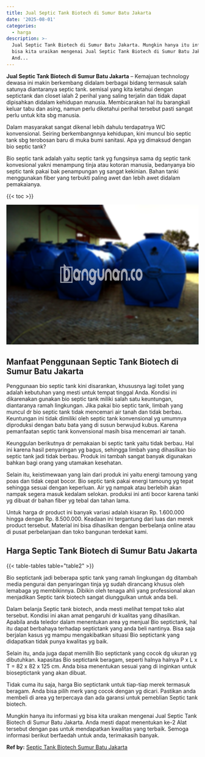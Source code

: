 ```yaml
---
title: Jual Septic Tank Biotech di Sumur Batu Jakarta
date: '2025-08-01'
categories:
  - harga
description: >-
  Jual Septic Tank Biotech di Sumur Batu Jakarta. Mungkin hanya itu informasi yg
  bisa kita uraikan mengenai Jual Septic Tank Biotech di Sumur Batu Jakarta.
  And...
---
```


**Jual Septic Tank Biotech di Sumur Batu Jakarta** – Kemajuan technology dewasa ini makin berkembang didalam berbagai bidang termasuk salah satunya diantaranya septic tank. semisal yang kita ketahui dengan septictank dan closet ialah 2 perihal yang saling terjalin dan tidak dapat dipisahkan didalam kehidupan manusia. Membicarakan hal itu barangkali keluar tabu dan asing, namun perlu diketahui perihal tersebut pasti sangat perlu untuk kita sbg manusia.

Dalam masyarakat sangat dikenal lebih dahulu terdapatnya WC konvensional. Seiring berkembangnnya kehidupan, kini muncul bio septic tank sbg terobosan baru di muka bumi sanitasi. Apa yg dimaksud dengan bio septic tank?

Bio septic tank adalah yaitu septic tank yg fungsinya sama dg septic tank konvesional yakni menampung tinja atau kotoran manusia, bedanyanya bio septic tank pakai bak penampungan yg sangat kekinian. Bahan tanki menggunakan fiber yang terbukti paling awet dan lebih awet didalam pemakaianya.

{{< toc >}}

![Jual Septic Tank Biotech di Sumur Batu Jakarta](/images/jual-bio-septictank-39.png)

## Manfaat Penggunaan Septic Tank Biotech di Sumur Batu Jakarta

Penggunaan bio septic tank kini disarankan, khususnya lagi toilet yang adalah kebutuhan yang mesti untuk tempat tinggal Anda. Kondisi ini dikarenakan gunakan bio septic tank miliki salah satu keuntungan, diantaranya ramah lingkungan. Jika pakai bio septic tank, limbah yang muncul dr bio septic tank tidak mencemari air tanah dan tidak berbau. Keuntungan ini tidak dimiliki oleh septic tank konvensional yg umumnya diproduksi dengan batu bata yang di susun berwujud kubus. Karena pemanfaatan septic tank konvensional masih bisa mencemari air tanah.

Keunggulan berikutnya dr pemakaian bi septic tank yaitu tidak berbau. Hal ini karena hasil penyaringan yg bagus, sehingga limbah yang dihasilkan bio septic tank jadi tidak berbau. Produk ini tambah sangat banyak digunakan bahkan bagi orang yang utamakan kesehatan.

Selain itu, keistimewaan yang lain dari produk ini yaitu energi tamoung yang poas dan tidak cepat bocor. Bio septic tank pakai energi tamoung yg tepat sehingga sesuai dengan keperluan. Air yg nampak atau berlebih akan nampak segera masuk kedalam selokan. produksi ini anti bocor karena tanki yg dibuat dr bahan fiber yg tebal dan tahan lama.

Untuk harga dr product ini banyak variasi adalah kisaran Rp. 1.600.000 hingga dengan Rp. 8.500.000. Keadaan ini tergantung dari luas dan merek product tersebut. Material ini bisa dihasilkan dengan berbelanja online atau di pusat perbelanjaan dan toko bangunan terdekat kami.

## Harga Septic Tank Biotech di Sumur Batu Jakarta

{{< table-tables table="table2" >}}

Bio septictank jadi beberapa sptic tank yang ramah lingkungan dg ditambah media pengurai dan penyaringan tinja yg sudah dirancang khusus oleh lemabaga yg membikinnya. Dibikin oleh tenaga ahli yang professional akan menjadikan Septic tank biotech sangat diunggulkan untuk anda beli.

Dalam belanja Septic tank biotech, anda mesti melihat tempat toko alat tersebut. Kondisi ini akan amat pengaruhi dr kualitas yang dihasilkan. Apabila anda teledor dalam menentukan area yg menjual Bio septictank, hal itu dapat berbahaya terhadap septictank yang anda beli nantinya. Bisa saja berjalan kasus yg mampu mengakibatkan situasi Bio septictank yang didapatkan tidak punya kwalitas yg baik.

Selain itu, anda juga dapat memilih Bio septictank yang cocok dg ukuran yg dibutuhkan. kapasitas Bio septictank beragam, seperti halnya halnya P x L x T = 82 x 82 x 125 cm. Anda bisa menentukan sesuai yang di inginkan untuk bioseptictank yang akan dibuat.

Tidak cuma itu saja, harga Bio septictank untuk tiap-tiap merek termasuk beragam. Anda bisa pilih merk yang cocok dengan yg dicari. Pastikan anda membeli di area yg terpercaya dan ada garansi untuk pemeblian Septic tank biotech.

Mungkin hanya itu informasi yg bisa kita uraikan mengenai Jual Septic Tank Biotech di Sumur Batu Jakarta. Anda mesti dapat menentukan ke-2 Alat tersebut dengan pas untuk mendapatkan kwalitas yang terbaik. Semoga informasi berikut berfaedah untuk anda, terimakasih banyak.

**Ref by:** [Septic Tank Biotech Sumur Batu Jakarta](https://id.wikipedia.org/wiki/Septic)

